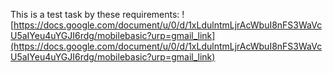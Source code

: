This is a test task by these requirements:
![https://docs.google.com/document/u/0/d/1xLdulntmLjrAcWbuI8nFS3WaVcU5aIYeu4uYGJI6rdg/mobilebasic?urp=gmail_link](https://docs.google.com/document/u/0/d/1xLdulntmLjrAcWbuI8nFS3WaVcU5aIYeu4uYGJI6rdg/mobilebasic?urp=gmail_link)
